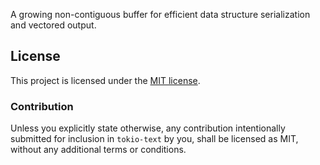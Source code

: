 A growing non-contiguous buffer for efficient data structure serialization
and vectored output.

## License

This project is licensed under the [MIT license](LICENSE).

### Contribution

Unless you explicitly state otherwise, any contribution intentionally submitted
for inclusion in `tokio-text` by you, shall be licensed as MIT, without any
additional terms or conditions.
